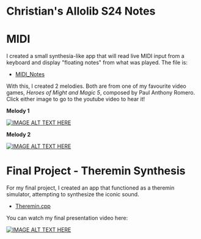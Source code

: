 # Christian's Allolib S24 Notes

# MIDI 
I created a small synthesia-like app that will read live MIDI input from a keyboard and display "floating notes" from what was played. The file is:
* [MIDI_Notes](https://github.com/allolib-s24/notes-drikdrok/blob/main/MIDI_Notes.cpp)
  
With this, I created 2 melodies. Both are from one of my favourite video games, *Heroes of Might and Magic 5*, composed by Paul Anthony Romero.
Click either image to go to the youtube video to hear it!

**Melody 1**

[![IMAGE ALT TEXT HERE](https://img.youtube.com/vi/XRJP-Po1TaY/0.jpg)](https://www.youtube.com/watch?v=XRJP-Po1TaY)

**Melody 2**

[![IMAGE ALT TEXT HERE](https://img.youtube.com/vi/RBPiMUB3Cyg/0.jpg)](https://www.youtube.com/watch?v=RBPiMUB3Cyg)


# Final Project - Theremin Synthesis
For my final project, I created an app that functioned as a theremin simulator, attempting to synthesize the iconic sound. 
* [Theremin.cpp](https://github.com/allolib-s24/notes-drikdrok/blob/main/Theremin.cpp)

You can watch my final presentation video here:

[![IMAGE ALT TEXT HERE](https://img.youtube.com/vi/MaQrS_XIPXQ/0.jpg)](https://www.youtube.com/watch?v=MaQrS_XIPXQ)
